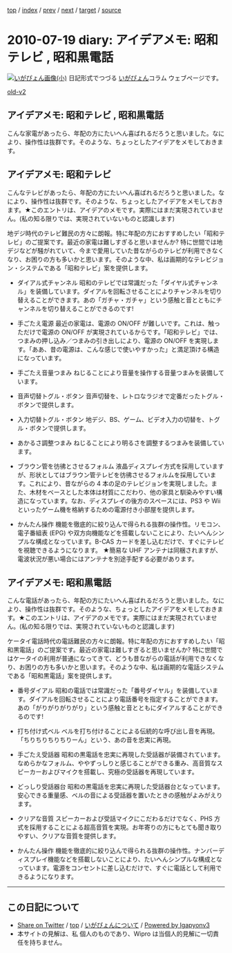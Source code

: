 [top](../index.html) 
 / [index](index.html) 
 / [prev](ig100711.html) 
 / [next](ig100721.html) 
 / [target](http://www.igapyon.jp/igapyon/diary/2010/ig100719.html) 
 / [source](https://github.com/igapyon/diary/blob/master/2010/ig100719.src.md) 

2010-07-19 diary: アイデアメモ: 昭和テレビ , 昭和黒電話
=====================================================================================================
[![いがぴょん画像(小)](http://www.igapyon.jp/igapyon/diary/images/iga200306s.jpg "いがぴょん")](http://www.igapyon.jp/igapyon/diary/memo/memoigapyon.html) 日記形式でつづる [いがぴょん](http://www.igapyon.jp/igapyon/diary/memo/memoigapyon.html)コラム ウェブページです。

[old-v2](ig100719-orig.html)

## アイデアメモ: 昭和テレビ , 昭和黒電話

こんな家電があったら、年配の方にたいへん喜ばれるだろうと思いました。なにより、操作性は抜群です。そのような、ちょっとしたアイデアをメモしておきます。


## アイデアメモ: 昭和テレビ

こんなテレビがあったら、年配の方にたいへん喜ばれるだろうと思いました。なにより、操作性は抜群です。そのような、ちょっとしたアイデアをメモしておきます。★このエントリは、アイデアのメモです。実際にはまだ実現されていません。(私の知る限りでは、実現されていないものと認識します)

地デジ時代のテレビ難民の方々に朗報。特に年配の方におすすめしたい「昭和テレビ」のご提案です。最近の家電は難しすぎると思いませんか? 特に世間では地デジなどが騒がれていて、今まで愛用していた昔ながらのテレビが利用できなくなり、お困りの方も多いかと思います。そのような中、私は画期的なテレビジョン・システムである「昭和テレビ」案を提供します。

* ダイアル式チャンネル
  昭和のテレビでは常識だった「ダイヤル式チャンネル」を装備しています。ダイアルを回転させることによりチャンネルを切り替えることができます。あの「ガチャ・ガチャ」という感触と音とともにチャンネルを切り替えることができるのです!
  
* 手ごたえ電源
  最近の家電は、電源の ON/OFF が難しいです。これは、触っただけで電源の ON/OFF が実現されているからです。「昭和テレビ」では、つまみの押し込み／つまみの引き出しにより、電源の
  ON/OFF を実現します。「ああ、昔の電源は、こんな感じで使いやすかった」と満足頂ける構造になっています。
  
* 手ごたえ音量つまみ
  ねじることにより音量を操作する音量つまみを装備しています。
  
* 音声切替トグル・ボタン
  音声切替を、レトロなラジオで定番だったトグル・ボタンで提供します。
  
* 入力切替トグル・ボタン
  地デジ、BS、ゲーム、ビデオ入力の切替を、トグル・ボタンで提供します。
  
* あかるさ調整つまみ
  ねじることにより明るさを調整するつまみを装備しています。
  
* ブラウン管を彷彿とさせるフォルム
  液晶ディスプレイ方式を採用していますが、形状としてはブラウン管テレビを彷彿させるフォルムを採用しています。これにより、昔ながらの 4 本の足のテレビジョンを実現しました。また、木材をベースとした本体は材質にこだわり、他の家具と馴染みやすい構造になっています。なお、ディスプレイの後方のスペースには、PS3
  や Wii といったゲーム機を格納するための電源付き小部屋を提供します。
  
* かんたん操作
  機能を徹底的に絞り込んで得られる抜群の操作性。リモコン、電子番組表 (EPG) や双方向機能などを搭載しないことにより、たいへんシンプルな構成となっています。B-CAS
  カードを差し込むだけで、すぐにテレビを視聴できるようになります。
  ★簡易な UHF アンテナは同梱されますが、電波状況が悪い場合にはアンテナを別途手配する必要があります。

## アイデアメモ: 昭和黒電話

こんな電話があったら、年配の方にたいへん喜ばれるだろうと思いました。なにより、操作性は抜群です。そのような、ちょっとしたアイデアをメモしておきます。★このエントリは、アイデアのメモです。実際にはまだ実現されていません。(私の知る限りでは、実現されていないものと認識します)

ケータイ電話時代の電話難民の方々に朗報。特に年配の方におすすめしたい「昭和黒電話」のご提案です。最近の家電は難しすぎると思いませんか? 特に世間ではケータイの利用が普通になってきて、どうも昔ながらの電話が利用できなくなり、お困りの方も多いかと思います。そのような中、私は画期的な電話システムである「昭和黒電話」案を提供します。

* 番号ダイアル
  昭和の電話では常識だった「番号ダイヤル」を装備しています。ダイアルを回転させることにより電話番号を指定することができます。あの「がりがりがりがり」という感触と音とともにダイアルすることができるのです!
  
* 打ち付け式ベル
  ベルを打ち付けることによる伝統的な呼び出し音を再現。「ちりちりちりちりーん」という、あの音を忠実に再現。
  
* 手ごたえ受話器
  昭和の黒電話を忠実に再現した受話器が装備されています。なめらかなフォルム、ややずっしりと感じることができる重み、高音質なスピーカーおよびマイクを搭載し、究極の受話器を再現しています。
  
* どっしり受話器台
  昭和の黒電話を忠実に再現した受話器台となっています。安心できる重量感、ベルの音による受話器を置いたときの感触がよみがえります。
  
* クリアな音質
  スピーカーおよび受話マイクにこだわるだけでなく、PHS 方式を採用することによる超高音質を実現。お年寄りの方にもとても聞き取りやすい、クリアな音質を提供します。
  
* かんたん操作
  機能を徹底的に絞り込んで得られる抜群の操作性。ナンバーディスプレイ機能などを搭載しないことにより、たいへんシンプルな構成となっています。電源をコンセントに差し込むだけで、すぐに電話として利用できるようになります。


----------------------------------------------------------------------------------------------------

## この日記について

* [Share on Twitter](https://twitter.com/intent/tweet?hashtags=igapyon%2Cdiary%2C%E3%81%84%E3%81%8C%E3%81%B4%E3%82%87%E3%82%93&text=%E3%82%A2%E3%82%A4%E3%83%87%E3%82%A2%E3%83%A1%E3%83%A2%3A+%E6%98%AD%E5%92%8C%E3%83%86%E3%83%AC%E3%83%93+%2C+%E6%98%AD%E5%92%8C%E9%BB%92%E9%9B%BB%E8%A9%B1&url=http%3A%2F%2Fwww.igapyon.jp%2Figapyon%2Fdiary%2F2010%2Fig100719.html) / [top](../index.html) / [いがぴょんについて](http://www.igapyon.jp/igapyon/diary/memo/memoigapyon.html) / [Powered by Igapyonv3](https://github.com/igapyon/igapyonv3)
* 本サイトの見解は、私 個人のものであり、Wipro は当個人的見解に一切責任を持ちません。 
